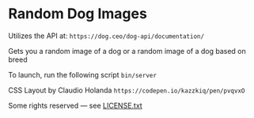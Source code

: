 # Random Dog Images

Utilizes the API at: `https://dog.ceo/dog-api/documentation/`

Gets you a random image of a dog or a random image of a dog based on breed

To launch, run the following script
```bin/server```

CSS Layout by Claudio Holanda `https://codepen.io/kazzkiq/pen/pvqvxO`

Some rights reserved — see [LICENSE.txt](LICENSE.txt)
